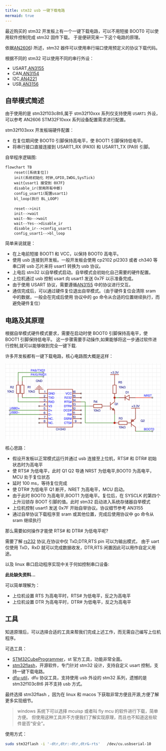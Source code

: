 ```yaml
---
title: stm32 usb 一键下载电路
mermaid: true
---
```


最近购买的 stm32 开发板上有一个一键下载电路，可以不用短接 BOOT0 可以使用软件控制完成 stm32 固件下载。
于是便研究来一下这个电路的原理。

依据[AN2606](https://www.st.com/resource/en/application_note/cd00167594-stm32-microcontroller-system-memory-boot-mode-stmicroelectronics.pdf))
所述，stm32 器件可以使用串行端口使用预定义的协议下载代码。

根据不同的 stm32 可以使用不同的串行外设：

- USART,[AN3155](https://www.st.com/resource/en/application_note/cd00264342-usart-protocol-used-in-the-stm32-bootloader-stmicroelectronics.pdf)
- CAN,[AN3154](https://www.st.com/resource/en/application_note/an3154-can-protocol-used-in-the-stm32-bootloader-stmicroelectronics.pdf)
- I2C,[AN4221](https://www.st.com/resource/en/application_note/an4221-i2c-protocol-used-in-the-stm32-bootloader-stmicroelectronics.pdf)
- USB,[AN3156](https://www.st.com/resource/en/application_note/cd00264379-usb-dfu-protocol-used-in-the-stm32-bootloader-stmicroelectronics.pdf)

## 自举模式简述

由于使用的是 stm32f103c8t6,属于 stm32f10xxx 系列仅支持使用 `USART1` 外设，可以参考 AN2606 STM32F10xxx 系列设备配置需求进行配置。

stm32f103xxx 开发板端硬件配置：

- 在复位期间使 BOOT0 引脚保持高电平，使 BOOT1 引脚保持低电平。
- 将串行接口直接连接到 USART1_RX (PA10) 和 USART1_TX (PA9) 引脚。

自举程序逻辑图:

```mermaid
flowchart TB
    reset([系统复位])
    init(系统初始化 时钟,GPIO,IWDG,SysTick)
    wait{usart1 接受到 0X7F}
    disable_ir(禁用所有中断)
    config_usart1(配置usart1)
    bl_loop(执行 BL_LOOP)

    reset-->init
    init-->wait
    wait--No-->wait
    wait--Yes-->disable_ir
    disable_ir-->config_usart1
    config_usart1-->bl_loop
```

简单来说就是：

- 在上电前短接 BOOT1 和 VCC，以保持 BOOT0 高电平。
- 使用 usb 连接到开发板。一般开发板会使用 cp2102 pl2303 或者 ch340 等串口转 usb 芯片来将 usart1 转换为 usb 协议。
- 上电后 stm32 以自举模式启动。自举模式会初始化自己需要的硬件配置。
- 上位机通过 usb 控制 usart 向 usart1 发送 0x7F 以示准备完成。
- 由于使用 USART 协议，需要遵循[AN3155](https://www.st.com/resource/en/application_note/cd00264342-usart-protocol-used-in-the-stm32-bootloader-stmicroelectronics.pdf) 中的协议进行交互。
- 通信完成后，可以通过硬件复位退出自举模式。（由于硬件复位会清除 sram 中的数据，一般会在完成后使用 协议中的 go 命令从合适的位置继续执行，而避免硬件复位）

## 电路及其原理

根据自举模式硬件模式要求，需要在启动时使 BOOT0 引脚保持高电平，使 BOOT1 引脚保持低电平。
这一步骤需要手动操作,如果能够将这一步通过软件进行控制,就可以能够做到完全一键下载.

许多开发板都有一键下载电路，核心电路图大概是这样：

![onekey-dl-circuit](/assets/img/stm32-onekey-dl-circuit.png)

核心思路：

- 假设开发板以正常模式运行并通过 usb 连接至上位机，RTS# 和 DTR# 初始状态时为高电平
- 使 RTS# 为低电平，此时 Q1 Q2 导通 NRST 为低电平,BOOT0 为高电平，MCU 处于复位状态
- 延时 100 ms，等待复位完成
- 使 DTR# 为低电平 Q1 断开，NRET 为高电平，MCU 启动。
- 由于此时 BOOT0 为高电平,BOOT1 为低电平。复位后，在 SYSCLK 的第四个上升沿锁存 BOOT 引脚的值。此时 stm32 启动进入系统存储器自举模式
- 上位机控制 usart1 发送 0x7F 开始自举协议。协议细节参考 AN3155
- 通过自举协议下载程序至 sram 或其他位置，完成后使用协议中 go 命令从 sram 继续执行

那么需要如何操作才能使 RTS# 和 DTR# 为低电平呢?

需要了解 [rs232](https://en.wikipedia.org/wiki/RS-232) 协议,在协议中仅 TxD,DTR,RTS pin 可以为输出模式，
由于 uart 仅使用 TxD，RxD 就可以完成数据收发，DTR,RTS 闲置因此可以用作自定义用途。

以及 linux 串口启动程序实现中关于何如控制串口设备:

**此处缺失资料...**

可以简单理解为：

- 上位机设置 RTS 为高电平时，RTS# 为低电平，反之为高电平
- 上位机设置 DTR 为高电平时，DTR# 为低电平，反之为高电平

## 工具

知道原理后，可以选择合适的工具来帮我们完成上述工作，而无需自己编写上位机程序。

可选工具：

- [STM32CubeProgrammer](https://www.stmicroelectronics.com.cn/en/development-tools/stm32cubeprog.html)，st 官方工具，功能非常全面。
- [stm32flash](https://sourceforge.net/projects/stm32flash)，开源软件，专门针对 stm32 设计，支持自定义 usart 控制，支持一键下载电路。
- [dfu-util](http://dfu-util.sourceforge.net)，dfu 协议工具，支持使用 usb 外设的 stm32 系列，遗憾的是 stm32f103c8t6 并不支持 usb 方式。

最终选择 stm32flash ，因为在 linux 和 macos 下获取非常方便且开源,方便了解更多实现细节。

> windows 系统下可以选择 mcuisp 或者叫 fly mcu 的软件进行下载，简单方便。
> 但使用这种工具并不方便我们了解实现原理，而且也不知道这些软件是否“安全”。

使用方式：

```sh
sudo stm32flash -i '-dtr,dtr:-dtr,dtr&-rts'   /dev/cu.usbserial-10
```
